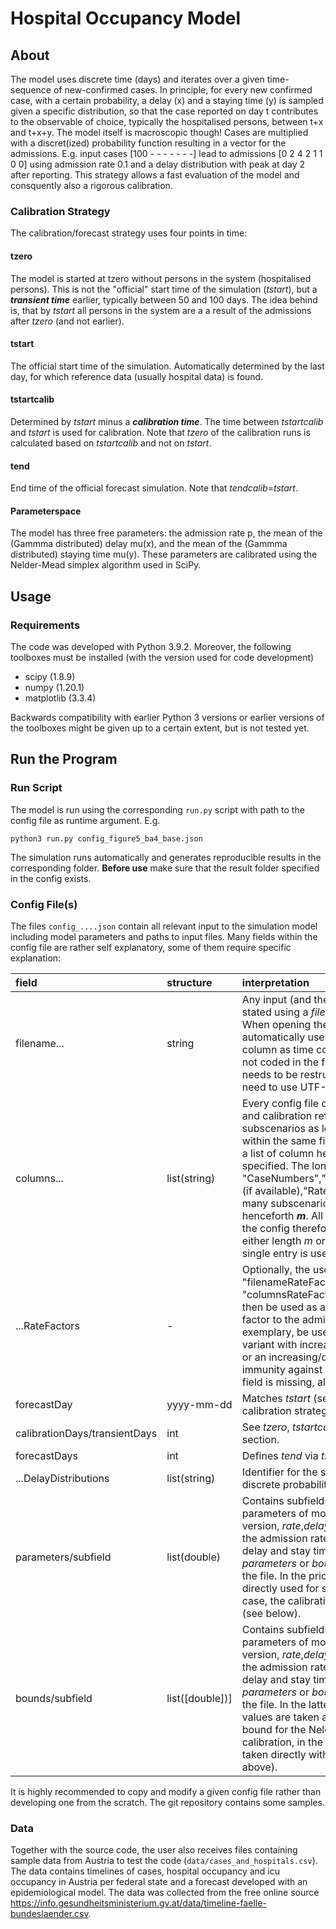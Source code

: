 # Hospital Occupancy Model 
## About
The model uses discrete time (days) and iterates over a given time-sequence of new-confirmed cases. In principle, for every new confirmed case, with a certain probability, a delay (x) and a staying time (y) is sampled given a specific distribution, so that the case reported on day t contributes to the observable of choice, typically the hospitalised persons, between t+x and t+x+y. The model itself is macroscopic though! Cases are multiplied with a discret(ized) probability function resulting in a vector for the admissions.
E.g. input cases [100 - - - - - - -] lead to admissions [0 2 4 2 1 1 0 0] using admission rate 0.1 and a delay distribution with peak at day 2 after reporting. This strategy allows a fast evaluation of the model and consquently also a rigorous calibration.

### Calibration Strategy 
The calibration/forecast strategy uses four points in time:
#### tzero
The model is started at tzero without persons in the system (hospitalised persons). This is not the "official" start time of the simulation (*tstart*), but a ***transient time*** earlier, typically between 50 and 100 days. The idea behind is, that by *tstart* all persons in the system are a a result of the admissions after *tzero* (and not earlier).
#### tstart
The official start time of the simulation. Automatically determined by the last day, for which reference data (usually hospital data) is found.
#### tstartcalib
Determined by *tstart* minus a ***calibration time***. The time between *tstartcalib* and *tstart* is used for calibration. Note that *tzero* of the calibration runs is calculated based on *tstartcalib* and not on *tstart*.
#### tend
End time of the official forecast simulation. Note that *tendcalib*=*tstart*. 
#### Parameterspace
The model has three free parameters: the admission rate p, the mean of the (Gammma distributed) delay mu(x), and the mean of the (Gammma distributed) staying time mu(y). These parameters are calibrated using the Nelder-Mead simplex algorithm used in SciPy. 

## Usage
### Requirements
The code was developed with Python 3.9.2. Moreover, the following toolboxes must be installed (with the version used for code development)

- scipy (1.8.9)
- numpy (1.20.1)
- matplotlib (3.3.4)

Backwards compatibility with earlier Python 3 versions or earlier versions of the toolboxes might be given up to a certain extent, but is not tested yet.

## Run the Program
### Run Script
The model is run using the corresponding `run.py` script with path to the config file as runtime argument. E.g.
```
python3 run.py config_figure5_ba4_base.json
```
The simulation runs automatically and generates reproducible results in the corresponding folder.
**Before use** make sure that the result folder specified in the config exists.
### Config File(s)
The files `config_....json` contain all relevant input to the simulation model including model parameters and paths to input files. Many fields within the config file are rather self explanatory, some of them require specific explanation:

| field | structure | interpretation |
| :--- | :--- | :------------ |
| filename... | string | Any input (and the calibration reference) is stated using a *filename* / *columns* tuple. When opening the file the model automatically uses and parses the first column as time column. Hence, if time is not coded in the first column, the file needs to be restructured. Also the files need to use UTF-8 encoding. |
| columns... | list(string) | Every config file can use multiple inputs and calibration references as subscenarios as long as they are saved within the same file. To make this possible, a list of column headers needs to be specified. The longest input list among "CaseNumbers","Hospitalized","Forecast",(if available),"RateFactors" decides how many subscenarios will be run, say, henceforth ***m***. All the *columns...* fields of the config therefore need to be lists with either length *m* or *1*. In the latter case, the single entry is used for all scenarios. |
| ...RateFactors | - | Optionally, the user can specifiy a "filenameRateFactors" and "columnsRateFactors". The time series will then be used as a time dependent scaling factor to the admission rate. This can, exemplary, be used to integrade a new variant with increased/reduced virulence or an increasing/decreasing level of immunity against severe disease. If the field is missing, all factors are 1.0. |
| forecastDay | yyyy-mm-dd | Matches *tstart* (see description of the calibration strategy above) |
| calibrationDays/transientDays | int | See *tzero*, *tstartcalib* and *tstart* in the first section. |
| forecastDays | int | Defines *tend* via *tstart+forecastDays* |
| ...DelayDistributions | list(string) | Identifier for the shape used to create the discrete probability distributions. |
| parameters/subfield | list(double) | Contains subfields according to the (free) parameters of model. In the given model version, *rate*,*delay* and *stay* standing for the admission rate and average admission delay and stay times are used. Either *parameters* or *bounds* must be present in the file. In the prior case, the values are directly used for simulation, in the latter case, the calibration process is triggered (see below). |
| bounds/subfield | list(\[double\])] | Contains subfields according to the (free) parameters of model. In the given model version, *rate*,*delay* and *stay* standing for the admission rate and average admission delay and stay times are used. Either *parameters* or *bounds* must be present in the file. In the latter case, the specified values are taken as lower and upper bound for the Nelder-Mead method in the calibration, in the prior case the values are taken directly without calibration (see above).|
It is highly recommended to copy and modify a given config file rather than developing one from the scratch. The git repository contains some samples.

### Data
Together with the source code, the user also receives files containing sample data from Austria to test the code (`data/cases_and_hospitals.csv`). The data contains timelines of cases, hospital occupancy and icu occupancy in Austria per federal state and a forecast developed with an epidemiological model. The data was collected from the free online source https://info.gesundheitsministerium.gv.at/data/timeline-faelle-bundeslaender.csv.
